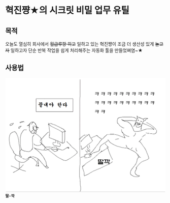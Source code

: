 # 혁진쨩★의 시크릿 비밀 업무 유틸

## 목적

오늘도 열심히 회사에서 ~~월급루팡 히고~~ 일하고 있는 혁진쨩이 조금 더 생산성 있게 ~~놀고자~~ 일하고자 단순 반복 작업을 쉽게 처리해주는 자동화 툴을 만들었쪄염~★

## 사용법

![alt text](image.png)
**`딸-깍`**
